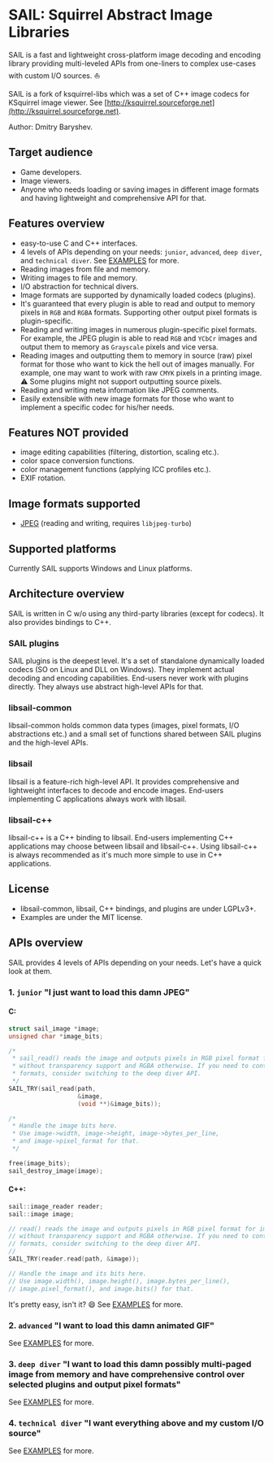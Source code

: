 # SAIL: Squirrel Abstract Image Libraries

SAIL is a fast and lightweight cross-platform image decoding and encoding library providing multi-leveled APIs
from one-liners to complex use-cases with custom I/O sources. :sailboat:

SAIL is a fork of ksquirrel-libs which was a set of C++ image codecs for KSquirrel image viewer.
See [http://ksquirrel.sourceforge.net](http://ksquirrel.sourceforge.net).

Author: Dmitry Baryshev.

## Target audience

- Game developers.
- Image viewers.
- Anyone who needs loading or saving images in different image formats and having lightweight and comprehensive API for that.

## Features overview

- easy-to-use C and C++ interfaces.
- 4 levels of APIs depending on your needs: `junior`, `advanced`, `deep diver`, and `technical diver`.
  See [EXAMPLES](EXAMPLES.md) for more.
- Reading images from file and memory.
- Writing images to file and memory.
- I/O abstraction for technical divers.
- Image formats are supported by dynamically loaded codecs (plugins).
- It's guaranteed that every plugin is able to read and output to memory pixels in `RGB` and `RGBA` formats.
  Supporting other output pixel formats is plugin-specific.
- Reading and writing images in numerous plugin-specific pixel formats. For example, the JPEG plugin
  is able to read `RGB` and `YCbCr` images and output them to memory as `Grayscale` pixels and vice versa.
- Reading images and outputting them to memory in source (raw) pixel format for those who want to kick the hell
  out of images manually. For example, one may want to work with raw `CMYK` pixels in a printing image.
  :warning: Some plugins might not support outputting source pixels.
- Reading and writing meta information like JPEG comments.
- Easily extensible with new image formats for those who want to implement a specific codec for his/her needs.

## Features NOT provided

- image editing capabilities (filtering, distortion, scaling etc.).
- color space conversion functions.
- color management functions (applying ICC profiles etc.).
- EXIF rotation.

## Image formats supported

- [JPEG](https://wikipedia.org/wiki/JPEG) (reading and writing, requires `libjpeg-turbo`)

## Supported platforms

Currently SAIL supports Windows and Linux platforms.

## Architecture overview

SAIL is written in C w/o using any third-party libraries (except for codecs). It also provides bindings to C++.

### SAIL plugins

SAIL plugins is the deepest level. It's a set of standalone dynamically loaded codecs (SO on Linux and DLL on Windows).
They implement actual decoding and encoding capabilities. End-users never work with plugins directly.
They always use abstract high-level APIs for that.

### libsail-common

libsail-common holds common data types (images, pixel formats, I/O abstractions etc.) and a small set of functions
shared between SAIL plugins and the high-level APIs.

### libsail

libsail is a feature-rich high-level API. It provides comprehensive and lightweight interfaces to decode and encode images.
End-users implementing C applications always work with libsail.

### libsail-c++

libsail-c++ is a C++ binding to libsail. End-users implementing C++ applications may choose
between libsail and libsail-c++. Using libsail-c++ is always recommended as it's much more simple
to use in C++ applications.

## License

- libsail-common, libsail, C++ bindings, and plugins are under LGPLv3+.
- Examples are under the MIT license.

## APIs overview

SAIL provides 4 levels of APIs depending on your needs. Let's have a quick look at them.

### 1. `junior` "I just want to load this damn JPEG"

#### C:
```C
struct sail_image *image;
unsigned char *image_bits;

/*
 * sail_read() reads the image and outputs pixels in RGB pixel format for image formats
 * without transparency support and RGBA otherwise. If you need to control output pixel
 * formats, consider switching to the deep diver API.
 */
SAIL_TRY(sail_read(path,
                   &image,
                   (void **)&image_bits));

/*
 * Handle the image bits here.
 * Use image->width, image->height, image->bytes_per_line,
 * and image->pixel_format for that.
 */

free(image_bits);
sail_destroy_image(image);
```

#### C++:
```C++
sail::image_reader reader;
sail::image image;

// read() reads the image and outputs pixels in RGB pixel format for image formats
// without transparency support and RGBA otherwise. If you need to control output pixel
// formats, consider switching to the deep diver API.
//
SAIL_TRY(reader.read(path, &image));

// Handle the image and its bits here.
// Use image.width(), image.height(), image.bytes_per_line(),
// image.pixel_format(), and image.bits() for that.
```

It's pretty easy, isn't it? :smile: See [EXAMPLES](EXAMPLES.md) for more.

### 2. `advanced` "I want to load this damn animated GIF"

See [EXAMPLES](EXAMPLES.md) for more.

### 3. `deep diver` "I want to load this damn possibly multi-paged image from memory and have comprehensive control over selected plugins and output pixel formats"

See [EXAMPLES](EXAMPLES.md) for more.

### 4. `technical diver` "I want everything above and my custom I/O source"

See [EXAMPLES](EXAMPLES.md) for more.

